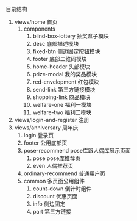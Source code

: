 目录结构
1. views/home 首页
   1. components
      1. blind-box-lottery 抽奖盒子模块
      2. desc 底部描述模块
      3. fixed-btn 侧边固定按钮模块
      4. footer 底部二维码模块
      5. home-header 头部模块
      6. prize-modal 我的奖品模块
      7. red-envelopment 红包模块
      8. send-link 第三方链接模块
      9. shopping-link 商品模块
      10. welfare-one 福利一模块
      11. welfare-two 福利二模块
2. views/login-and-register 注册
3. views/anniversary 周年庆
   1. login 登录页
   2. footer 公用底部页
   4. pose-recommend pose库跟人偶库展示页面
      1. pose pose库推荐页
      2. even 人偶推荐页
   5. ordinary-recommend 普通用户页
   6. common 多页面公用组件
      1. count-down 倒计时组件
      2. discount 优惠页面
      3. info 侧边固定
      4. part 第三方链接
